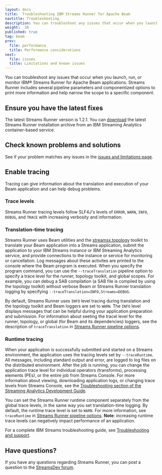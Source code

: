 ```yaml
---
layout: docs
title:  Troubleshooting IBM Streams Runner for Apache Beam
navtitle: Troubleshooting
description: You can troubleshoot any issues that occur when you launch, run, or monitor IBM® Streams Runner for Apache Beam applications.
weight:  10
published: true
tag: beam
prev:
  file: performance
  title: Performance considerations
next:
  file: issues
  title: Limitations and known issues
---
```


You can troubleshoot any issues that occur when you launch, run, or monitor IBM® Streams Runner for Apache Beam applications. Streams Runner includes several pipeline parameters and componentized options to print more information and help narrow the scope to a specific component. 

## Ensure you have the latest fixes
The latest Streams Runner version is 1.2.1. You can [download](../../../beamrunner-2b-sas/#creating-a-streaming-analytics-service-on-ibm-cloud) the latest Streams Runner installation archive from an IBM Streaming Analytics container-based service. 

## Check known problems and solutions
See if your problem matches any issues in the [issues and limitations page](../issues).

## Enable tracing
Tracing can give information about the translation and execution of your Beam application and can help debug problems.

### Trace levels
Streams Runner tracing levels follow SLF4J's levels of `ERROR`, `WARN`, `INFO`, `DEBUG`, and `TRACE` with increasing verbosity and information.

### Translation-time tracing
Streams Runner uses Beam utilities and the [streamsx.topology](http://ibmstreams.github.io/streamsx.topology/) toolkit to translate your Beam application into a Streams application, submit the application to your IBM Streams instance or IBM Streaming Analytics service, and provide connections to the instance or service for monitoring or cancellation. Log messages about these activites are printed to the console where the Beam program is executed. When you specify the program command, you can use the `--traceTranslation` pipeline option to specify a trace level for the runner, topology toolkit, and global scopes. For example, you can debug a SAB compilation (a SAB file is compiled by using the topology toolkit) without verbose Beam or Streams Runner translation logging by specifying `--traceTranslation=INFO,Streams=DEBUG`.

By default, Streams Runner uses `INFO` level tracing during translation and the topology toolkit and Beam loggers are set to `WARN`. The `INFO` level displays messages that can be helpful during your application preparation and submission. For information about seeting the tracel level for the runner, topology, or global (for Beam and its dependencies) loggers, see the description of `traceTranslation` in [Streams Runner pipeline options](../reference/#streams-runner-pipeline-options).

### Runtime tracing
When your application is successfully submitted and started on a Streams environment, the application uses the tracing levels set by `--traceRuntime`. All messages, including standard output and error, are logged to log files on the distributed environment. After the job is running, you can change the application trace level for individual operators (transforms), processing elements (PEs), or the entire job from Streams Console. For more information about viewing, downloading application logs, or changing trace levels from Streams Console, see the [Troubleshooting section of the Streaming Analytics Development Guide](https://developer.ibm.com/streamsdev/docs/bluemix-streaming-analytics-development-guide/#troubleshooting).

You can set the Streams Runner runtime component separately from the global trace levels, in the same way you set translation-time logging. By default, the runtime trace level is set to `WARN`. For more information, see `traceRuntime` in [Streams Runner pipeline options](../reference/#streams-runner-pipeline-options). **Note**: increasing runtime trace levels can negatively impact performance of an application.

For a complete IBM Streams troubleshooting guide, see [Troubleshooting and support](https://www.ibm.com/support/knowledgecenter/SSCRJU_4.3.0/com.ibm.streams.pd.doc/doc/ts_parent.html).

## Have questions?
If you have any questions regarding Streams Runner, you can post a question to the [StreamsDev forum](https://developer.ibm.com/answers/smartspace/streamsdev/index.html).

